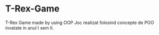 # T-Rex-Game
T-Rex Game made by using OOP
Joc realizat folosind concepte de POO invatate in anul I sem II.
